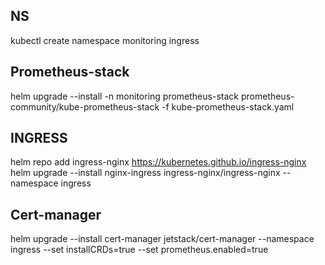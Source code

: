 ## NS 
kubectl create namespace monitoring ingress

## Prometheus-stack

helm upgrade --install -n monitoring prometheus-stack prometheus-community/kube-prometheus-stack -f kube-prometheus-stack.yaml

## INGRESS
helm repo add ingress-nginx https://kubernetes.github.io/ingress-nginx
helm upgrade --install nginx-ingress ingress-nginx/ingress-nginx --namespace ingress

## Cert-manager
helm upgrade --install cert-manager jetstack/cert-manager --namespace ingress --set installCRDs=true --set prometheus.enabled=true

<!-- 
## kubed 
helm repo add appscode https://charts.appscode.com/stable/  
helm upgrade --install kubed appscode/kubed --namespace kube-system -->
